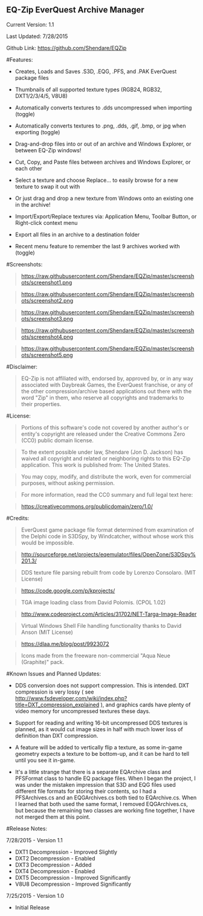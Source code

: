 EQ-Zip EverQuest Archive Manager
-----------

Current Version: 1.1

Last Updated: 7/28/2015

Github Link: https://github.com/Shendare/EQZip

#Features:

* Creates, Loads and Saves .S3D, .EQG, .PFS, and .PAK EverQuest package files

* Thumbnails of all supported texture types (RGB24, RGB32, DXT1/2/3/4/5, V8U8)

* Automatically converts textures to .dds uncompressed when importing (toggle)

* Automatically converts textures to .png, .dds, .gif, .bmp, or jpg when exporting (toggle)

* Drag-and-drop files into or out of an archive and Windows Explorer, or between EQ-Zip windows!

* Cut, Copy, and Paste files between archives and Windows Explorer, or each other

* Select a texture and choose Replace... to easily browse for a new texture to swap it out with

* Or just drag and drop a new texture from Windows onto an existing one in the archive!

* Import/Export/Replace textures via: Application Menu, Toolbar Button, or Right-click context menu

* Export all files in an archive to a destination folder

* Recent menu feature to remember the last 9 archives worked with (toggle)

#Screenshots:

>https://raw.githubusercontent.com/Shendare/EQZip/master/screenshots/screenshot1.png

>https://raw.githubusercontent.com/Shendare/EQZip/master/screenshots/screenshot2.png

>https://raw.githubusercontent.com/Shendare/EQZip/master/screenshots/screenshot3.png

>https://raw.githubusercontent.com/Shendare/EQZip/master/screenshots/screenshot4.png

>https://raw.githubusercontent.com/Shendare/EQZip/master/screenshots/screenshot5.png

#Disclaimer:

>EQ-Zip is not affiliated with, endorsed by, approved by, or in any way associated with Daybreak Games, the EverQuest franchise, or any of the other compression/archive based applications out there with the word "Zip" in them, who reserve all copyrights and trademarks to their properties.

#License:

>Portions of this software's code not covered by another author's or entity's copyright are released under the Creative Commons Zero (CC0) public domain license.

>To the extent possible under law, Shendare (Jon D. Jackson) has waived all copyright and related or neighboring rights to this EQ-Zip application. This work is published from: The United States.

>You may copy, modify, and distribute the work, even for commercial purposes, without asking permission.

>For more information, read the CC0 summary and full legal text here:

>https://creativecommons.org/publicdomain/zero/1.0/

#Credits:

>EverQuest game package file format determined from examination of the Delphi code in S3DSpy, by Windcatcher, without whose work this would be impossible.

>http://sourceforge.net/projects/eqemulator/files/OpenZone/S3DSpy%201.3/

>DDS texture file parsing rebuilt from code by Lorenzo Consolaro. (MIT License)

>https://code.google.com/p/kprojects/

>TGA image loading class from David Polomis. (CPOL 1.02)

>http://www.codeproject.com/Articles/31702/NET-Targa-Image-Reader

>Virtual Windows Shell File handling functionality thanks to David Anson (MIT License)

>https://dlaa.me/blog/post/9923072

>Icons made from the freeware non-commercial "Aqua Neue (Graphite)" pack.

#Known Issues and Planned Updates:

* DDS conversion does not support compression. This is intended. DXT compression is very lossy ( see http://www.fsdeveloper.com/wiki/index.php?title=DXT_compression_explained ), and graphics cards have plenty of video memory for uncompressed textures these days.

* Support for reading and writing 16-bit uncompressed DDS textures is planned, as it would cut image sizes in half with much lower loss of definition than DXT compression.

* A feature will be added to vertically flip a texture, as some in-game geometry expects a texture to be bottom-up, and it can be hard to tell until you see it in-game.

* It's a little strange that there is a separate EQArchive class and PFSFormat class to handle EQ package files. When I began the project, I was under the mistaken impression that S3D and EQG files used different file formats for storing their contents, so I had a PFSArchives.cs and an EQGArchives.cs both tied to EQArchive.cs. When I learned that both used the same format, I removed EQGArchives.cs, but because the remaining two classes are working fine together, I have not merged them at this point.

#Release Notes:

7/28/2015 - Version 1.1

* DXT1 Decompression - Improved Slightly
* DXT2 Decompression - Enabled
* DXT3 Decompression - Added
* DXT4 Decompression - Enabled
* DXT5 Decompression - Improved Significantly
* V8U8 Decompression - Improved Significantly

7/25/2015 - Version 1.0

* Initial Release
